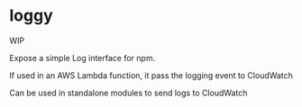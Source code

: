 # loggy

WIP

Expose a simple Log interface for npm. 

If used in an AWS Lambda function, it pass the logging event to CloudWatch

Can be used in standalone modules to send logs to CloudWatch
